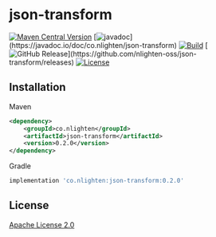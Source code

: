 # json-transform

[![Maven Central Version](https://img.shields.io/maven-central/v/co.nlighten/json-transform)](https://central.sonatype.com/artifact/co.nlighten/json-transform)
[![javadoc](https://javadoc.io/badge2/co.nlighten/json-transform/javadoc.svg?)](https://javadoc.io/doc/co.nlighten/json-transform)
[![Build](https://github.com/nlighten-oss/json-transform/actions/workflows/ci.yml/badge.svg?branch=main)](https://github.com/nlighten-oss/json-transform/actions/workflows/ci.yml)
[![GitHub Release](https://img.shields.io/github/v/release/nlighten-oss/json-transform?)](https://github.com/nlighten-oss/json-transform/releases)
[![License](https://img.shields.io/github/license/nlighten-oss/json-transform)](./LICENSE)


## Installation

Maven
```xml
<dependency>
    <groupId>co.nlighten</groupId>
    <artifactId>json-transform</artifactId>
    <version>0.2.0</version>
</dependency>
```

Gradle
```groovy
implementation 'co.nlighten:json-transform:0.2.0'
```

## License

[Apache License 2.0](./LICENSE)